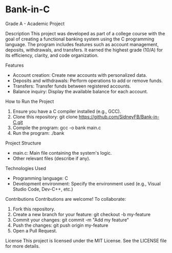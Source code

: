 
Bank-in-C
====================================================================================
Grade A - Academic Project

Description
This project was developed as part of a college course with the goal of creating a functional banking system using the C programming language. The program includes features such as account management, deposits, withdrawals, and transfers. It earned the highest grade (10/A) for its efficiency, clarity, and code organization.

Features
- Account creation: Create new accounts with personalized data.
- Deposits and withdrawals: Perform operations to add or remove funds.
- Transfers: Transfer funds between registered accounts.
- Balance inquiry: Display the available balance for each account.

How to Run the Project
1. Ensure you have a C compiler installed (e.g., GCC).
2. Clone this repository:
   git clone https://github.com/SidneyFB/Bank-in-C.git
3. Compile the program:
   gcc -o bank main.c
4. Run the program:
   ./bank

Project Structure
- main.c: Main file containing the system's logic.
- Other relevant files (describe if any).

Technologies Used
- Programming language: C
- Development environment: Specify the environment used (e.g., Visual Studio Code, Dev-C++, etc.)

Contributions
Contributions are welcome! To collaborate:
1. Fork this repository.
2. Create a new branch for your feature:
   git checkout -b my-feature
3. Commit your changes:
   git commit -m "Add my feature"
4. Push the changes:
   git push origin my-feature
5. Open a Pull Request.

License
This project is licensed under the MIT License. See the LICENSE file for more details.
